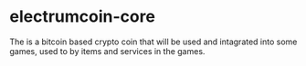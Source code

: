 # electrumcoin-core
The is a bitcoin based crypto coin that will be used and intagrated into some games, used to by items and services in the games.

